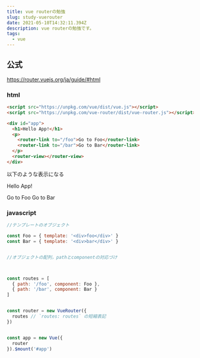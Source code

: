 ```yaml
---
title: vue routerの勉強
slug: study-vuerouter
date: 2021-05-10T14:32:11.394Z
description: vue routerの勉強です。
tags:
  - vue
---
```

## 公式

<https://router.vuejs.org/ja/guide/#html>

### html
```html
<script src="https://unpkg.com/vue/dist/vue.js"></script>
<script src="https://unpkg.com/vue-router/dist/vue-router.js"></script>

<div id="app">
  <h1>Hello App!</h1>
  <p>
    <router-link to="/foo">Go to Foo</router-link>
    <router-link to="/bar">Go to Bar</router-link>
  </p>
  <router-view></router-view>
</div>
```

以下のような表示になる

Hello App!

Go to Foo Go to Bar


### javascript

```javascript
//テンプレートのオブジェクト

const Foo = { template: '<div>foo</div>' }
const Bar = { template: '<div>bar</div>' }


//オブジェクトの配列，pathとcomponentの対応づけ



const routes = [
  { path: '/foo', component: Foo },
  { path: '/bar', component: Bar }
]


const router = new VueRouter({
  routes // `routes: routes` の短縮表記
})


const app = new Vue({
  router
}).$mount('#app')

```